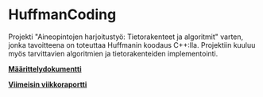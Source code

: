 # HuffmanCoding

Projekti "Aineopintojen harjoitustyö: Tietorakenteet ja algoritmit" varten, jonka tavoitteena on toteuttaa Huffmanin koodaus C++:lla. Projektiin kuuluu myös tarvittavien algoritmien ja tietorakenteiden implementointi.

[**Määrittelydokumentti**](https://github.com/MatiasLyyra/HuffmanCoding/blob/master/dokumentaatio/Maarittelydokumentti.md)

[**Viimeisin viikkoraportti**](https://github.com/MatiasLyyra/HuffmanCoding/blob/master/dokumentaatio/Viikkoraportti_1.md)
